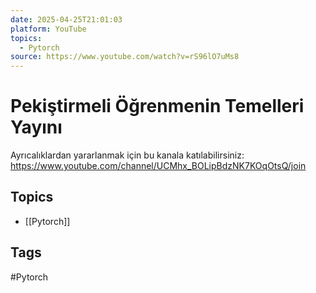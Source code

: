 ```yaml
---
date: 2025-04-25T21:01:03
platform: YouTube
topics:
  - Pytorch
source: https://www.youtube.com/watch?v=rS96lO7uMs8
---
```

# Pekiştirmeli Öğrenmenin Temelleri Yayını

Ayrıcalıklardan yararlanmak için bu kanala katılabilirsiniz:
https://www.youtube.com/channel/UCMhx_BOLipBdzNK7KOqOtsQ/join

## Topics
- [[Pytorch]]

## Tags
#Pytorch